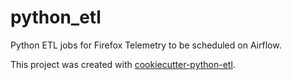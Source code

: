 # python_etl

Python ETL jobs for Firefox Telemetry to be scheduled on Airflow.

This project was created with [cookiecutter-python-etl](https://github.com/harterrt/cookiecutter-python-etl).
